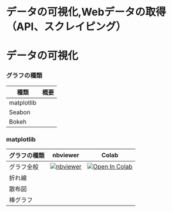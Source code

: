 # データの可視化,Webデータの取得（API、スクレイピング）

# データの可視化

### グラフの種類

|種類|概要|
|---|---|
|matplotlib|
|Seabon|
|Bokeh|

### matplotlib

|グラフの種類|nbviewer|Colab|
|---|---|---|
|グラフ全般|[![nbviewer](https://camo.githubusercontent.com/bfeb5472ee3df9b7c63ea3b260dc0c679be90b97/68747470733a2f2f696d672e736869656c64732e696f2f62616467652f72656e6465722d6e627669657765722d6f72616e67652e7376673f636f6c6f72423d66333736323626636f6c6f72413d346434643464)](https://nbviewer.jupyter.org/github/abenben/starproject-python/blob/master/slide09-base/mathplot-01.ipynb)|[![Open In Colab](https://colab.research.google.com/assets/colab-badge.svg)](https://colab.research.google.com/github/abenben/starproject-python/blob/master/slide09-base/mathplot-01.ipynb)|
|折れ線|
|散布図|
|棒グラフ|
